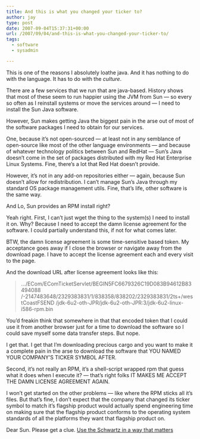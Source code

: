 ```yaml
---
title: And this is what you changed your ticker to?
author: jay
type: post
date: 2007-09-04T15:37:31+00:00
url: /2007/09/04/and-this-is-what-you-changed-your-ticker-to/
tags:
  - software
  - sysadmin

---
```

This is one of the reasons I absolutely loathe java. And it has nothing to do with the language. It has to do with the _culture_.

There are a few services that we run that are java-based. History shows that most of these seem to run happier using the JVM from Sun — so every so often as I reinstall systems or move the services around — I need to install the Sun Java software.

However, Sun makes getting Java the biggest pain in the arse out of most of the software packages I need to obtain for our services.

One, because it’s not open-sourced — at least not in any semblance of open-source like most of the other language environments — and because of whatever technology politics between Sun and RedHat — Sun’s Java doesn’t come in the set of packages distributed with my Red Hat Enterprise Linux Systems. Fine, there’s a lot that Red Hat doesn’t provide.

However, it’s not in any add-on repositories either — again, because Sun doesn’t allow for redistribution. I can’t manage Sun’s Java through my standard OS package management utils. Fine, that’s life, other software is the same way.

And Lo, Sun provides an RPM install right?

Yeah right. First, I can’t just wget the thing to the system(s) I need to install it on. Why? Because I need to accept the damn license agreement for the software. I could partially understand this, if not for what comes later.

BTW, the damn license agreement is some time-sensitive based token. My acceptance goes away if I close the browser or navigate away from the download page. I have to accept the license agreement each and every visit to the page.

And the download URL after license agreement looks like this:

> …/ECom/EComTicketServlet/BEGIN5FC6679326C19D083B94612B83494088 /-2147483648/2329383831/1/838358/838202/2329383831/2ts+/westCoastFSEND /jdk-6u2-oth-JPR/jdk-6u2-oth-JPR:3/jdk-6u2-linux-i586-rpm.bin

You’d freakin think that somewhere in that that encoded token that I could use it from another browser just for a time to download the software so I could save myself some data transfer steps. But nope.

I get that. I get that I’m downloading precious cargo and you want to make it a complete pain in the arse to download the software that YOU NAMED YOUR COMPANY’S TICKER SYMBOL AFTER.

Second, it’s not really an RPM, it’s a shell-script wrapped rpm that guess what it does when I execute it? — that’s right folks IT MAKES ME ACCEPT THE DAMN LICENSE AGREEMENT AGAIN.

I won’t get started on the other problems — like where the RPM sticks all it’s files. But that’s fine, I don’t expect that the company that changed its ticker symbol to match it’s flagship product would actually spend engineering time on making sure that the flagship product conforms to the operating system standards of all the platforms they want that flagship product on.

Dear Sun. Please get a clue. [Use the Schwartz in a way that matters][1]

 [1]: http://comic.conversationswithplasticdinosaurs.com/2007/08/javaballs.html